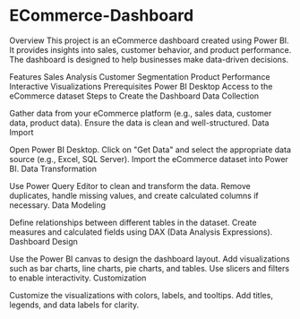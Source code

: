 # ECommerce-Dashboard

Overview
This project is an eCommerce dashboard created using Power BI. It provides insights into sales, customer behavior, and product performance. The dashboard is designed to help businesses make data-driven decisions.

Features
Sales Analysis
Customer Segmentation
Product Performance
Interactive Visualizations
Prerequisites
Power BI Desktop
Access to the eCommerce dataset
Steps to Create the Dashboard
Data Collection

Gather data from your eCommerce platform (e.g., sales data, customer data, product data).
Ensure the data is clean and well-structured.
Data Import

Open Power BI Desktop.
Click on "Get Data" and select the appropriate data source (e.g., Excel, SQL Server).
Import the eCommerce dataset into Power BI.
Data Transformation

Use Power Query Editor to clean and transform the data.
Remove duplicates, handle missing values, and create calculated columns if necessary.
Data Modeling

Define relationships between different tables in the dataset.
Create measures and calculated fields using DAX (Data Analysis Expressions).
Dashboard Design

Use the Power BI canvas to design the dashboard layout.
Add visualizations such as bar charts, line charts, pie charts, and tables.
Use slicers and filters to enable interactivity.
Customization

Customize the visualizations with colors, labels, and tooltips.
Add titles, legends, and data labels for clarity.
